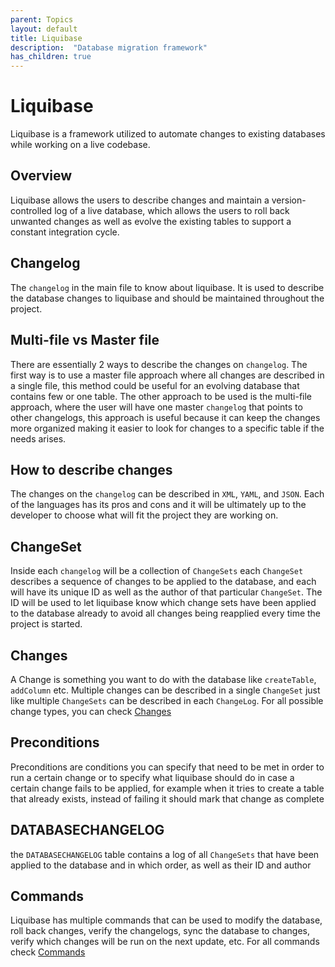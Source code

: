 ```yaml
---
parent: Topics
layout: default
title: Liquibase
description:  "Database migration framework"
has_children: true
---
```


# Liquibase
Liquibase is a framework utilized to automate changes to existing databases while working on a live codebase.

## Overview
Liquibase allows the users to describe changes and maintain a version-controlled log of a live database, which allows the users to roll back unwanted changes as well as evolve the existing tables to support a constant integration cycle.

## Changelog
The `changelog` in the main file to know about liquibase. It is used to describe the database changes to liquibase and should be maintained throughout the project.

## Multi-file vs Master file
There are essentially 2 ways to describe the changes on `changelog`. The first way is to use a master file approach where all changes are described in a single file, this method could be useful for an evolving database that contains few or one table. The other approach to be used is the multi-file approach, where the user will have one master `changelog` that points to other changelogs, this approach is useful because it can keep the changes more organized making it easier to look for changes to a specific table if the needs arises.

## How to describe changes
The changes on the `changelog` can be described in `XML`, `YAML`, and `JSON`. Each of the languages has its pros and cons and it will be ultimately up to the developer to choose what will fit the project they are working on.

## ChangeSet
Inside each `changelog` will be a collection of `ChangeSets` each `ChangeSet` describes a sequence of changes to be applied to the database, and each will have its unique ID as well as the author of that particular `ChangeSet`. The ID will be used to let liquibase know which change sets have been applied to the database already to avoid all changes being reapplied every time the project is started.

## Changes
A Change is something you want to do with the database like `createTable`, `addColumn` etc. Multiple changes can be described in a single `ChangeSet` just like multiple `ChangeSets` can be described in each `ChangeLog`. For all possible change types, you can check [Changes](https://docs.liquibase.com/change-types/home.html)

## Preconditions
Preconditions are conditions you can specify that need to be met in order to run a certain change or to specify what liquibase should do in case a certain change fails to be applied, for example when it tries to create a table that already exists, instead of failing it should mark that change as complete

## DATABASECHANGELOG
the `DATABASECHANGELOG` table contains a log of all `ChangeSets` that have been applied to the database and in which order, as well as their ID and author

## Commands
Liquibase has multiple commands that can be used to modify the database, roll back changes, verify the changelogs, sync the database to changes, verify which changes will be run on the next update, etc. For all commands check [Commands](https://docs.liquibase.com/commands/home.html)
